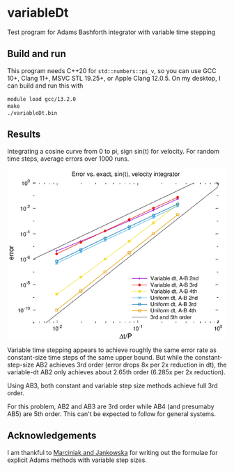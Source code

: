 # variableDt
Test program for Adams Bashforth integrator with variable time stepping

## Build and run
This program needs C++20 for `std::numbers::pi_v`, so you can use GCC 10+, Clang 11+, MSVC STL 19.25+, or Apple Clang 12.0.5.
On my desktop, I can build and run this with

	module load gcc/13.2.0
	make
	./variableDt.bin

## Results
Integrating a cosine curve from 0 to pi, sign sin(t) for velocity. For random time steps, average errors over 1000 runs.

![Error vs. time step, Cosine-follower](velsine.png)

Variable time stepping appears to achieve roughly the same error rate as constant-size
time steps of the same upper bound.
But while the constant-step-size AB2 achieves 3rd order (error drops 8x per 2x reduction in dt),
the variable-dt AB2 only achieves about 2.65th order (6.285x per 2x reduction).

Using AB3, both constant and variable step size methods achieve full 3rd order.

For this problem, AB2 and AB3 are 3rd order while AB4 (and presumaby AB5) are 5th order.
This can't be expected to follow for general systems.

## Acknowledgements
I am thankful to [Marciniak and Jankowska](https://link.springer.com/article/10.1007/s11075-019-00774-y) for writing out the formulae for explicit Adams methods with variable step sizes.
